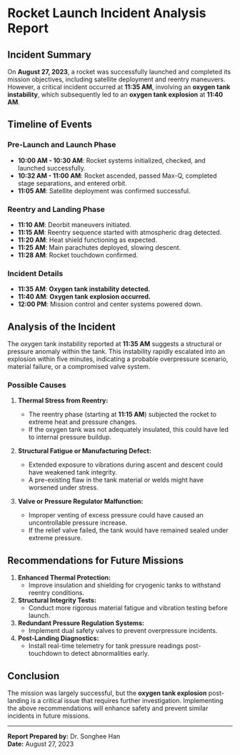 # Rocket Launch Incident Analysis Report

## Incident Summary
On **August 27, 2023**, a rocket was successfully launched and completed its mission objectives, including satellite deployment and reentry maneuvers. However, a critical incident occurred at **11:35 AM**, involving an **oxygen tank instability**, which subsequently led to an **oxygen tank explosion** at **11:40 AM**.

## Timeline of Events

### Pre-Launch and Launch Phase
- **10:00 AM - 10:30 AM**: Rocket systems initialized, checked, and launched successfully.
- **10:32 AM - 11:00 AM**: Rocket ascended, passed Max-Q, completed stage separations, and entered orbit.
- **11:05 AM**: Satellite deployment was confirmed successful.

### Reentry and Landing Phase
- **11:10 AM**: Deorbit maneuvers initiated.
- **11:15 AM**: Reentry sequence started with atmospheric drag detected.
- **11:20 AM**: Heat shield functioning as expected.
- **11:25 AM**: Main parachutes deployed, slowing descent.
- **11:28 AM**: Rocket touchdown confirmed.

### Incident Details
- **11:35 AM**: **Oxygen tank instability detected.**
- **11:40 AM**: **Oxygen tank explosion occurred.**
- **12:00 PM**: Mission control and center systems powered down.

## Analysis of the Incident
The oxygen tank instability reported at **11:35 AM** suggests a structural or pressure anomaly within the tank. This instability rapidly escalated into an explosion within five minutes, indicating a probable overpressure scenario, material failure, or a compromised valve system.

### Possible Causes
1. **Thermal Stress from Reentry:**
   - The reentry phase (starting at **11:15 AM**) subjected the rocket to extreme heat and pressure changes.
   - If the oxygen tank was not adequately insulated, this could have led to internal pressure buildup.

2. **Structural Fatigue or Manufacturing Defect:**
   - Extended exposure to vibrations during ascent and descent could have weakened tank integrity.
   - A pre-existing flaw in the tank material or welds might have worsened under stress.

3. **Valve or Pressure Regulator Malfunction:**
   - Improper venting of excess pressure could have caused an uncontrollable pressure increase.
   - If the relief valve failed, the tank would have remained sealed under extreme pressure.

## Recommendations for Future Missions
1. **Enhanced Thermal Protection:**
   - Improve insulation and shielding for cryogenic tanks to withstand reentry conditions.
2. **Structural Integrity Tests:**
   - Conduct more rigorous material fatigue and vibration testing before launch.
3. **Redundant Pressure Regulation Systems:**
   - Implement dual safety valves to prevent overpressure incidents.
4. **Post-Landing Diagnostics:**
   - Install real-time telemetry for tank pressure readings post-touchdown to detect abnormalities early.

## Conclusion
The mission was largely successful, but the **oxygen tank explosion** post-landing is a critical issue that requires further investigation. Implementing the above recommendations will enhance safety and prevent similar incidents in future missions.

---
**Report Prepared by:** Dr. Songhee Han  
**Date:** August 27, 2023
